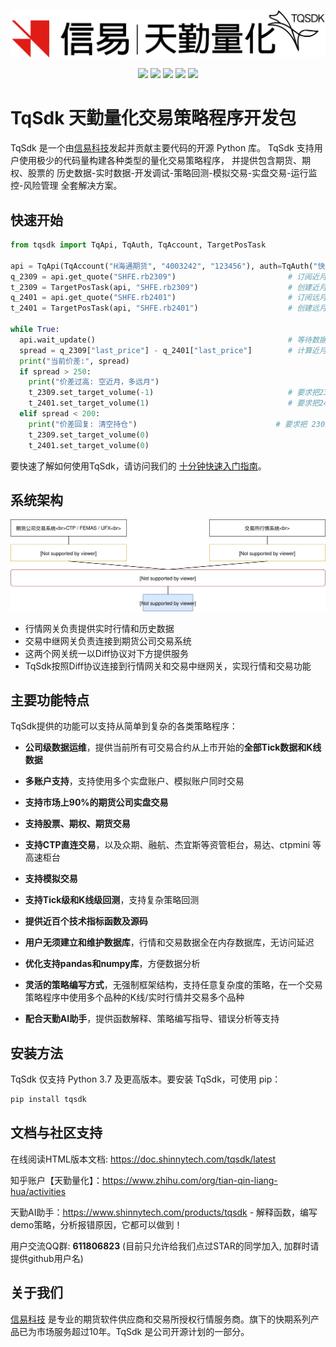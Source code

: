 <p align="center">
  <img src ="https://raw.githubusercontent.com/shinnytech/tqsdk-python/master/doc/images/tqsdk_new_logo.png"/>
</p>
<p align="center">
    <img src ="https://img.shields.io/pypi/v/tqsdk?color=blueviolet">
    <img src ="https://img.shields.io/badge/platform-windows|linux|macos-green.svg"/>
    <img src ="https://img.shields.io/badge/python-3.7+-blue.svg" />
    <img src ="https://img.shields.io/pypi/dm/tqsdk?color=yellowgreen">
    <img src ="https://img.shields.io/github/license/shinnytech/tqsdk-python.svg?color=orange"/>
</p>

# TqSdk 天勤量化交易策略程序开发包

TqSdk 是一个由[信易科技](https://www.shinnytech.com)发起并贡献主要代码的开源 Python 库。
TqSdk 支持用户使用极少的代码量构建各种类型的量化交易策略程序，
并提供包含期货、期权、股票的 历史数据-实时数据-开发调试-策略回测-模拟交易-实盘交易-运行监控-风险管理 全套解决方案。

## 快速开始

``` python
from tqsdk import TqApi, TqAuth, TqAccount, TargetPosTask

api = TqApi(TqAccount("H海通期货", "4003242", "123456"), auth=TqAuth("快期账户", "账户密码"))      # 创建 TqApi 实例, 指定交易账户
q_2309 = api.get_quote("SHFE.rb2309")                         # 订阅近月合约行情
t_2309 = TargetPosTask(api, "SHFE.rb2309")                    # 创建近月合约调仓工具
q_2401 = api.get_quote("SHFE.rb2401")                         # 订阅远月合约行情
t_2401 = TargetPosTask(api, "SHFE.rb2401")                    # 创建远月合约调仓工具

while True:
  api.wait_update()                                           # 等待数据更新
  spread = q_2309["last_price"] - q_2401["last_price"]        # 计算近月合约-远月合约价差
  print("当前价差:", spread)
  if spread > 250:
    print("价差过高: 空近月，多远月")                            
    t_2309.set_target_volume(-1)                              # 要求把2309合约调整为空头1手
    t_2401.set_target_volume(1)                               # 要求把2401合约调整为多头1手
  elif spread < 200:
    print("价差回复: 清空持仓")                               # 要求把 2309 和 2401合约都调整为不持仓
    t_2309.set_target_volume(0)
    t_2401.set_target_volume(0)
```

要快速了解如何使用TqSdk，请访问我们的 [十分钟快速入门指南](https://doc.shinnytech.com/tqsdk/latest/quickstart.html)。

## 系统架构

<img alt="系统架构图" src="https://raw.githubusercontent.com/shinnytech/tqsdk-python/master/doc/arch.svg?sanitize=true">

* 行情网关负责提供实时行情和历史数据
* 交易中继网关负责连接到期货公司交易系统
* 这两个网关统一以Diff协议对下方提供服务
* TqSdk按照Diff协议连接到行情网关和交易中继网关，实现行情和交易功能

## 主要功能特点

TqSdk提供的功能可以支持从简单到复杂的各类策略程序：

* **公司级数据运维**，提供当前所有可交易合约从上市开始的**全部Tick数据和K线数据**
* **多账户支持**，支持使用多个实盘账户、模拟账户同时交易
* **支持市场上90%的期货公司实盘交易**
* **支持股票、期权、期货交易** 
* **支持CTP直连交易**，以及众期、融航、杰宜斯等资管柜台，易达、ctpmini 等高速柜台
* **支持模拟交易**
* **支持Tick级和K线级回测**，支持复杂策略回测
* **提供近百个技术指标函数及源码**
* **用户无须建立和维护数据库**，行情和交易数据全在内存数据库，无访问延迟
* **优化支持pandas和numpy库**，方便数据分析
* **灵活的策略编写方式**，无强制框架结构，支持任意复杂度的策略，在一个交易策略程序中使用多个品种的K线/实时行情并交易多个品种

* **配合天勤AI助手**，提供函数解释、策略编写指导、错误分析等支持

## 安装方法

TqSdk 仅支持 Python 3.7 及更高版本。要安装 TqSdk，可使用 pip：

```bash
pip install tqsdk
```

## 文档与社区支持

在线阅读HTML版本文档: https://doc.shinnytech.com/tqsdk/latest

知乎账户【天勤量化】：https://www.zhihu.com/org/tian-qin-liang-hua/activities

天勤AI助手：https://www.shinnytech.com/products/tqsdk - 解释函数，编写demo策略，分析报错原因，它都可以做到！

用户交流QQ群: **611806823** (目前只允许给我们点过STAR的同学加入, 加群时请提供github用户名)

## 关于我们

[信易科技](https://www.shinnytech.com) 是专业的期货软件供应商和交易所授权行情服务商。旗下的快期系列产品已为市场服务超过10年。TqSdk 是公司开源计划的一部分。

